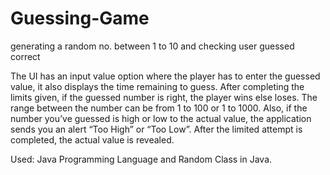 # Guessing-Game
generating a random no. between 1 to 10 and checking user guessed correct

The UI has an input value option where the player has to enter the guessed value, it also displays the time remaining to guess. 
After completing the limits given, if the guessed number is right, the player wins else loses. 
The range between the number can be from 1 to 100 or 1 to 1000. 
Also, if the number you’ve guessed is high or low to the actual value, the application sends you an alert “Too High” or “Too Low”. 
After the limited attempt is completed, the actual value is revealed. 

Used: Java Programming Language and Random Class in Java.
